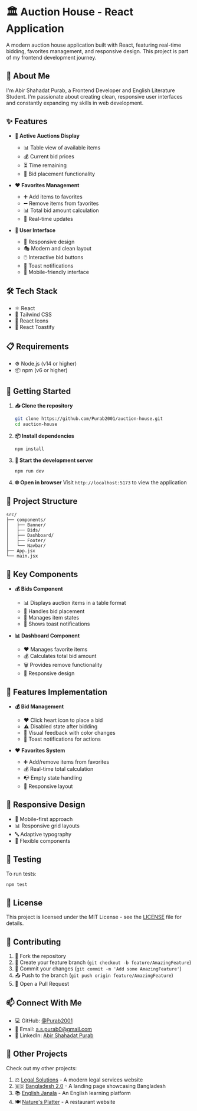 # 🏛️ Auction House - React Application

A modern auction house application built with React, featuring real-time bidding, favorites management, and responsive design. This project is part of my frontend development journey.

## 👋 About Me

I'm Abir Shahadat Purab, a Frontend Developer and English Literature Student. I'm passionate about creating clean, responsive user interfaces and constantly expanding my skills in web development.

## ✨ Features

- **🎯 Active Auctions Display**

  - 📊 Table view of available items
  - 💰 Current bid prices
  - ⏳ Time remaining
  - 🎯 Bid placement functionality

- **❤️ Favorites Management**

  - ➕ Add items to favorites
  - ➖ Remove items from favorites
  - 📊 Total bid amount calculation
  - 🔄 Real-time updates

- **🎨 User Interface**
  - 📱 Responsive design
  - 🎭 Modern and clean layout
  - 🖱️ Interactive bid buttons
  - 💬 Toast notifications
  - 📱 Mobile-friendly interface

## 🛠️ Tech Stack

- ⚛️ React
- 🎨 Tailwind CSS
- 🎯 React Icons
- 💬 React Toastify

## 📋 Requirements

- ⚙️ Node.js (v14 or higher)
- 📦 npm (v6 or higher)

## 🚀 Getting Started

1. **📥 Clone the repository**

   ```bash
   git clone https://github.com/Purab2001/auction-house.git
   cd auction-house
   ```

2. **📦 Install dependencies**

   ```bash
   npm install
   ```

3. **🚀 Start the development server**

   ```bash
   npm run dev
   ```

4. **🌐 Open in browser**
   Visit `http://localhost:5173` to view the application

## 📁 Project Structure

```
src/
├── components/
│   ├── Banner/
│   ├── Bids/
│   ├── Dashboard/
│   ├── Footer/
│   └── Navbar/
├── App.jsx
└── main.jsx
```

## 🔧 Key Components

- **💰 Bids Component**

  - 📊 Displays auction items in a table format
  - 🎯 Handles bid placement
  - 🔄 Manages item states
  - 💬 Shows toast notifications

- **📊 Dashboard Component**
  - ❤️ Manages favorite items
  - 💰 Calculates total bid amount
  - 🗑️ Provides remove functionality
  - 📱 Responsive design

## 🎯 Features Implementation

- **💰 Bid Management**

  - ❤️ Click heart icon to place a bid
  - ⚠️ Disabled state after bidding
  - 🎨 Visual feedback with color changes
  - 💬 Toast notifications for actions

- **❤️ Favorites System**
  - ➕ Add/remove items from favorites
  - 💰 Real-time total calculation
  - 📭 Empty state handling
  - 📱 Responsive layout

## 📱 Responsive Design

- 📱 Mobile-first approach
- 📊 Responsive grid layouts
- 🔤 Adaptive typography
- 🎨 Flexible components

## 🧪 Testing

To run tests:

```bash
npm test
```

## 📝 License

This project is licensed under the MIT License - see the [LICENSE](LICENSE) file for details.

## 👥 Contributing

1. 🍴 Fork the repository
2. 🌿 Create your feature branch (`git checkout -b feature/AmazingFeature`)
3. 💾 Commit your changes (`git commit -m 'Add some AmazingFeature'`)
4. 📤 Push to the branch (`git push origin feature/AmazingFeature`)
5. 🔄 Open a Pull Request

## 📫 Connect With Me

- 💻 GitHub: [@Purab2001](https://github.com/Purab2001)
- 📧 Email: [a.s.purab0@gmail.com](mailto:a.s.purab0@gmail.com)
- 🔗 LinkedIn: [Abir Shahadat Purab](https://www.linkedin.com/in/abir-shahadat-purab-672bab343)

## 🌟 Other Projects

Check out my other projects:

1. ⚖️ [Legal Solutions](https://github.com/Purab2001/Legal-Solutions) - A modern legal services website
2. 🇧🇩 [Bangladesh 2.0](https://github.com/Purab2001/Bangladesh-2.0) - A landing page showcasing Bangladesh
3. 📚 [English Janala](https://github.com/Purab2001/English_Janala) - An English learning platform
4. 🍽️ [Nature's Platter](https://github.com/Purab2001/Nature-s-Platter) - A restaurant website
